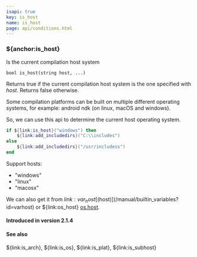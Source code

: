 ```yaml
---
isapi: true
key: is_host
name: is_host
page: api/conditions.html
---
```


### ${anchor:is_host}

Is the current compilation host system

`bool is_host(string host, ...)`

Returns true if the current compilation host system is the one specified with *host*. Returns false otherwise.

Some compilation platforms can be built on multiple different operating systems, for example: android ndk (on linux, macOS and windows).

So, we can use this api to determine the current host operating system.

```lua
if ${link:is_host}("windows") then
    ${link:add_includedirs}("C:\\includes")
else
    ${link:add_includedirs}("/usr/includess")
end
```

Support hosts:

* "windows"
* "linux"
* "macosx"

We can also get it from ${link:var_host} [$(host)](/manual/builtin_variables?id=varhost) or ${link:os_host} [os.host](/manual/builtin_modules?id=oshost).

#### Introduced in version 2.1.4

#### See also

${link:is_arch}, ${link:is_os}, ${link:is_plat}, ${link:is_subhost}
